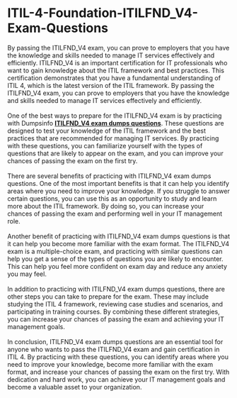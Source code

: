 # ITIL-4-Foundation-ITILFND_V4-Exam-Questions
By passing the ITILFND_V4 exam, you can prove to employers that you have the knowledge and skills needed to manage IT services effectively and efficiently.
ITILFND_V4 is an important certification for IT professionals who want to gain knowledge about the ITIL framework and best practices. This certification demonstrates that you have a fundamental understanding of ITIL 4, which is the latest version of the ITIL framework. By passing the ITILFND_V4 exam, you can prove to employers that you have the knowledge and skills needed to manage IT services effectively and efficiently.<br />
<br />
One of the best ways to prepare for the ITILFND_V4 exam is by practicing with Dumpsinfo <strong><a href="https://www.dumpsinfo.com/exam/itilfnd_v4/" target="_blank">ITILFND_V4 exam dumps questions</a></strong>. These questions are designed to test your knowledge of the ITIL framework and the best practices that are recommended for managing IT services. By practicing with these questions, you can familiarize yourself with the types of questions that are likely to appear on the exam, and you can improve your chances of passing the exam on the first try.<br />
<br />
There are several benefits of practicing with ITILFND_V4 exam dumps questions. One of the most important benefits is that it can help you identify areas where you need to improve your knowledge. If you struggle to answer certain questions, you can use this as an opportunity to study and learn more about the ITIL framework. By doing so, you can increase your chances of passing the exam and performing well in your IT management role.<br />
<br />
Another benefit of practicing with ITILFND_V4 exam dumps questions is that it can help you become more familiar with the exam format. The ITILFND_V4 exam is a multiple-choice exam, and practicing with similar questions can help you get a sense of the types of questions you are likely to encounter. This can help you feel more confident on exam day and reduce any anxiety you may feel.<br />
<br />
In addition to practicing with ITILFND_V4 exam dumps questions, there are other steps you can take to prepare for the exam. These may include studying the ITIL 4 framework, reviewing case studies and scenarios, and participating in training courses. By combining these different strategies, you can increase your chances of passing the exam and achieving your IT management goals.<br />
<br />
In conclusion, ITILFND_V4 exam dumps questions are an essential tool for anyone who wants to pass the ITILFND_V4 exam and gain certification in ITIL 4. By practicing with these questions, you can identify areas where you need to improve your knowledge, become more familiar with the exam format, and increase your chances of passing the exam on the first try. With dedication and hard work, you can achieve your IT management goals and become a valuable asset to your organization.<br />
<h2>
</h2>
